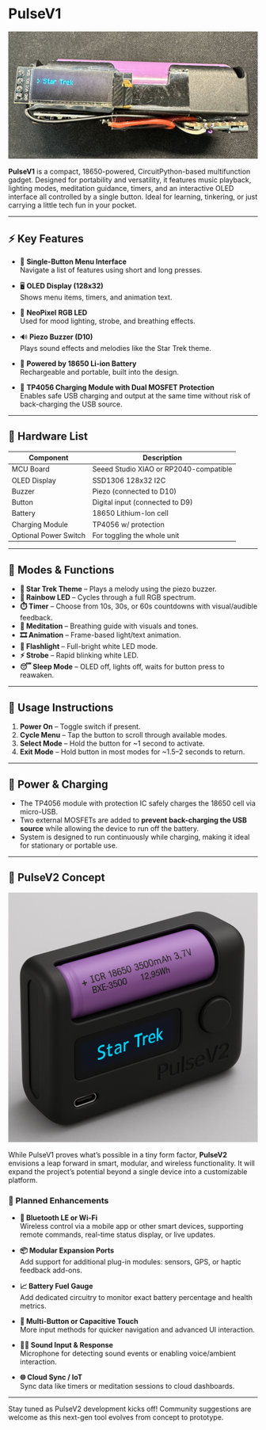 # PulseV1

![OLED View](./Files/Oledview.jpg)

**PulseV1** is a compact, 18650-powered, CircuitPython-based multifunction gadget. Designed for portability and versatility, it features music playback, lighting modes, meditation guidance, timers, and an interactive OLED interface all controlled by a single button. Ideal for learning, tinkering, or just carrying a little tech fun in your pocket.

---

## ⚡ Key Features

- 🧠 **Single-Button Menu Interface**  
  Navigate a list of features using short and long presses.

- 🖥️ **OLED Display (128x32)**  
  Shows menu items, timers, and animation text.

- 🌈 **NeoPixel RGB LED**  
  Used for mood lighting, strobe, and breathing effects.

- 🔊 **Piezo Buzzer (D10)**  
  Plays sound effects and melodies like the Star Trek theme.

- 🔋 **Powered by 18650 Li-ion Battery**  
  Rechargeable and portable, built into the design.

- 🔌 **TP4056 Charging Module with Dual MOSFET Protection**  
  Enables safe USB charging and output at the same time without risk of back-charging the USB source.

---

## 🧰 Hardware List

| Component                | Description                                     |
|--------------------------|-------------------------------------------------|
| MCU Board                | Seeed Studio XIAO or RP2040-compatible          |
| OLED Display             | SSD1306 128x32 I2C                              |
| Buzzer                   | Piezo (connected to D10)                        |
| Button                   | Digital input (connected to D9)                |
| Battery                  | 18650 Lithium-Ion cell                          |
| Charging Module          | TP4056 w/ protection                            |
| Optional Power Switch    | For toggling the whole unit                    |

---

## 🧠 Modes & Functions

- **🎵 Star Trek Theme** – Plays a melody using the piezo buzzer.
- **🌈 Rainbow LED** – Cycles through a full RGB spectrum.
- **⏱️ Timer** – Choose from 10s, 30s, or 60s countdowns with visual/audible feedback.
- **🧘 Meditation** – Breathing guide with visuals and tones.
- **🎞️ Animation** – Frame-based light/text animation.
- **🔦 Flashlight** – Full-bright white LED mode.
- **⚡ Strobe** – Rapid blinking white LED.
- **😴 Sleep Mode** – OLED off, lights off, waits for button press to reawaken.

---

## 🧪 Usage Instructions

1. **Power On** – Toggle switch if present.
2. **Cycle Menu** – Tap the button to scroll through available modes.
3. **Select Mode** – Hold the button for ~1 second to activate.
4. **Exit Mode** – Hold button in most modes for ~1.5–2 seconds to return.

---

## 🔌 Power & Charging

- The TP4056 module with protection IC safely charges the 18650 cell via micro-USB.
- Two external MOSFETs are added to **prevent back-charging the USB source** while allowing the device to run off the battery.
- System is designed to run continuously while charging, making it ideal for stationary or portable use.

---

## 🚀 PulseV2 Concept

![PulseV2](./Files/PulseV2.png)

While PulseV1 proves what’s possible in a tiny form factor, **PulseV2** envisions a leap forward in smart, modular, and wireless functionality. It will expand the project’s potential beyond a single device into a customizable platform.

### 🔧 Planned Enhancements

- **📱 Bluetooth LE or Wi-Fi**  
  Wireless control via a mobile app or other smart devices, supporting remote commands, real-time status display, or live updates.

- **📦 Modular Expansion Ports**  
  Add support for additional plug-in modules: sensors, GPS, or haptic feedback add-ons.

- **📈 Battery Fuel Gauge**  
  Add dedicated circuitry to monitor exact battery percentage and health metrics.

- **🧭 Multi-Button or Capacitive Touch**  
  More input methods for quicker navigation and advanced UI interaction.

- **🧏‍♂️ Sound Input & Response**  
  Microphone for detecting sound events or enabling voice/ambient interaction.

- **🌐 Cloud Sync / IoT**  
  Sync data like timers or meditation sessions to cloud dashboards.



---

Stay tuned as PulseV2 development kicks off! Community suggestions are welcome as this next-gen tool evolves from concept to prototype.
